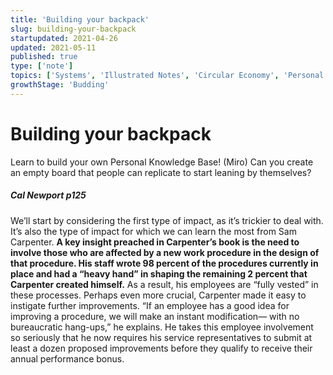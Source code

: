 ```yaml
---
title: 'Building your backpack'
slug: building-your-backpack
startupdated: 2021-04-26
updated: 2021-05-11
published: true
type: ['note']
topics: ['Systems', 'Illustrated Notes', 'Circular Economy', 'Personal development']
growthStage: 'Budding'
---
```


# Building your backpack 

Learn to build your own Personal Knowledge Base! (Miro)
Can you create an empty board that people can replicate to start leaning by themselves?

##### Cal Newport p125
We’ll start by considering the first type of impact, as it’s
trickier to deal with. It’s also the type of impact for which
we can learn the most from Sam Carpenter. **A key insight
preached in Carpenter’s book is the need to involve those
who are affected by a new work procedure in the design of
that procedure. His staff wrote 98 percent of the procedures
currently in place and had a “heavy hand” in shaping the remaining
2 percent that Carpenter created himself.** As a result,
his employees are “fully vested” in these processes. Perhaps
even more crucial, Carpenter made it easy to instigate
further improvements. “If an employee has a good idea
for improving a procedure, we will make an instant modification—
with no bureaucratic hang-ups,” he explains.  He
takes this employee involvement so seriously that he now requires
his service representatives to submit at least a dozen
proposed improvements before they qualify to receive their
annual performance bonus.

